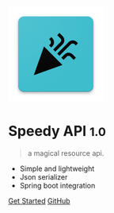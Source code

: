 <!-- _coverpage.md -->

![logo](_media/res/mipmap-xxxhdpi/ic_launcher.png)

# Speedy API <small>1.0</small>

> a magical resource api.

- Simple and lightweight
- Json serializer
- Spring boot integration

[Get Started](README.md)
[GitHub](https://github.com/SilentSamurai/Speedy-API)


<!-- background image -->

[comment]: <> (![]&#40;_media/mountain.bg.jpg&#41;)